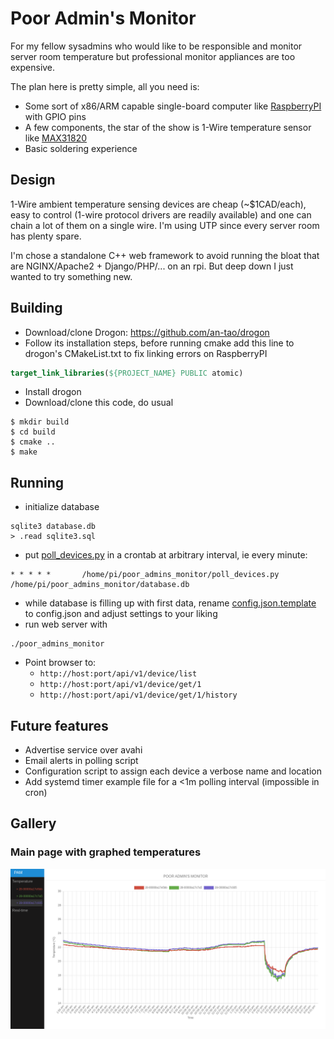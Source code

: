 # Poor Admin's Monitor
For my fellow sysadmins who would like to be responsible and monitor server room temperature but professional monitor appliances are too expensive.

The plan here is pretty simple, all you need is:
- Some sort of x86/ARM capable single-board computer like [RaspberryPI](https://www.raspberrypi.org/) with GPIO pins
- A few components, the star of the show is 1-Wire temperature sensor like [MAX31820](https://datasheets.maximintegrated.com/en/ds/MAX31820.pdf)
- Basic soldering experience

## Design
1-Wire ambient temperature sensing devices are cheap (~$1CAD/each), easy to control (1-wire protocol drivers are readily available) and one can chain a lot of them on a single wire. I'm using UTP since every server room has plenty spare.

I'm chose a standalone C++ web framework to avoid running the bloat that are NGINX/Apache2 + Django/PHP/... on an rpi. But deep down I just wanted to try something new.

## Building
- Download/clone Drogon: https://github.com/an-tao/drogon
- Follow its installation steps, before running cmake add this line to drogon's CMakeList.txt to fix linking errors on RaspberryPI
```cmake
target_link_libraries(${PROJECT_NAME} PUBLIC atomic)
```
- Install drogon
- Download/clone this code, do usual
```shell script
$ mkdir build
$ cd build
$ cmake ..
$ make
```

## Running
- initialize database
```shell script
sqlite3 database.db
> .read sqlite3.sql
```
- put [poll_devices.py](poll_devices.py) in a crontab at arbitrary interval, ie every minute:
```shell script
* * * * *       /home/pi/poor_admins_monitor/poll_devices.py /home/pi/poor_admins_monitor/database.db
``` 

- while database is filling up with first data, rename [config.json.template](config.json.template) to config.json and adjust settings to your liking
- run web server with
```shell script
./poor_admins_monitor
``` 

- Point browser to:
  - `http://host:port/api/v1/device/list`
  - `http://host:port/api/v1/device/get/1`
  - `http://host:port/api/v1/device/get/1/history`
  
## Future features
- Advertise service over avahi
- Email alerts in polling script
- Configuration script to assign each device a verbose name and location
- Add systemd timer example file for a <1m polling interval (impossible in cron)

## Gallery
### Main page with graphed temperatures
![Dashboard](gallery/Graph_page.png)
